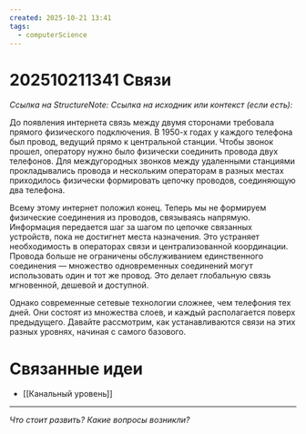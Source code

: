 ```yaml
---
created: 2025-10-21 13:41
tags:
  - computerScience
---
```

# 202510211341 Связи

*Ссылка на StructureNote:*
*Ссылка на исходник или контекст (если есть):*

До появления интернета связь между двумя сторонами требовала прямого физического подключения. В 1950-х годах у каждого телефона был провод, ведущий прямо к центральной станции. Чтобы звонок прошел, оператору нужно было физически соединить провода двух телефонов. Для междугородных звонков между удаленными станциями прокладывались провода и нескольким операторам в разных местах приходилось физически формировать цепочку проводов, соединяющую два телефона.

Всему этому интернет положил конец. Теперь мы не формируем физические соединения из проводов‚ связываясь напрямую. Информация передается шаг за шагом по цепочке связанных устройств, пока не достигнет места назначения. Это устраняет необходимость в операторах связи и централизованной координации. Провода больше не ограничены обслуживанием единственного соединения — множество одновременных соединений могут использовать один и тот же провод. Это делает глобальную связь мгновенной, дешевой и доступной.

Однако современные сетевые технологии сложнее, чем телефония тех дней. Они состоят из множества слоев, и каждый располагается поверх предыдущего. Давайте рассмотрим, как устанавливаются связи на этих разных уровнях, начиная с самого базового.

# Связанные идеи
- [[Канальный уровень]]
---

*Что стоит развить? Какие вопросы возникли?*

